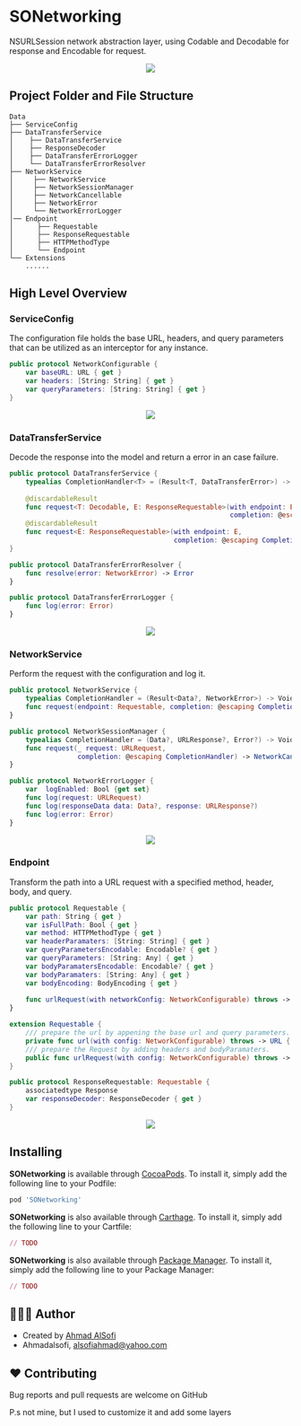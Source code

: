 # SONetworking

NSURLSession network abstraction layer, using Codable and Decodable for response and Encodable for request. 
<p align="center"><img src="README-Files/headerLogo.png?raw=true"/></p>

## Project Folder and File Structure

```
Data
├── ServiceConfig
├── DataTransferService
│    ├── DataTransferService
│    ├── ResponseDecoder
│    ├── DataTransferErrorLogger 
│    └── DataTransferErrorResolver            
├── NetworkService
│     ├── NetworkService
│     ├── NetworkSessionManager
│     ├── NetworkCancellable
│     ├── NetworkError
│     └── NetworkErrorLogger
│── Endpoint
│      ├── Requestable
│      ├── ResponseRequestable
│      ├── HTTPMethodType
│      └── Endpoint
└── Extensions    
    ......  
```

## High Level Overview 

### ServiceConfig
The configuration file holds the base URL, headers, and query parameters that can be utilized as an interceptor for any instance.

```swift
public protocol NetworkConfigurable {
    var baseURL: URL { get }
    var headers: [String: String] { get }
    var queryParameters: [String: String] { get }
}
```
<p align="center"><img src="README-Files/ApiDataNetworkConfig.png?raw=true"/></p>


### DataTransferService
Decode the response into the model and return a error in an case failure.


```swift
public protocol DataTransferService {
    typealias CompletionHandler<T> = (Result<T, DataTransferError>) -> Void
    
    @discardableResult
    func request<T: Decodable, E: ResponseRequestable>(with endpoint: E,
                                                       completion: @escaping CompletionHandler<T>) -> NetworkCancellable? where E.Response == T
    @discardableResult
    func request<E: ResponseRequestable>(with endpoint: E,
                                         completion: @escaping CompletionHandler<Void>) -> NetworkCancellable? where E.Response == Void
}
```
```swift
public protocol DataTransferErrorResolver {
    func resolve(error: NetworkError) -> Error
}
```
```swift
public protocol DataTransferErrorLogger {
    func log(error: Error)
}
```
<p align="center"><img src="README-Files/DefaultDataTransferService.png?raw=true"/></p>



### NetworkService
Perform the request with the configuration and log it.


```swift
public protocol NetworkService {
    typealias CompletionHandler = (Result<Data?, NetworkError>) -> Void
    func request(endpoint: Requestable, completion: @escaping CompletionHandler) -> NetworkCancellable?
}
```

```swift
public protocol NetworkSessionManager {
    typealias CompletionHandler = (Data?, URLResponse?, Error?) -> Void
    func request(_ request: URLRequest,
                 completion: @escaping CompletionHandler) -> NetworkCancellable
}
```

```swift
public protocol NetworkErrorLogger {
    var  logEnabled: Bool {get set}
    func log(request: URLRequest)
    func log(responseData data: Data?, response: URLResponse?)
    func log(error: Error)
}
```
<p align="center"><img src="README-Files/DefaultNetworkService.png?raw=true"/></p>



### Endpoint
Transform the path into a URL request with a specified method, header, body, and query.

```swift
public protocol Requestable {
    var path: String { get }
    var isFullPath: Bool { get }
    var method: HTTPMethodType { get }
    var headerParamaters: [String: String] { get }
    var queryParametersEncodable: Encodable? { get }
    var queryParameters: [String: Any] { get }
    var bodyParamatersEncodable: Encodable? { get }
    var bodyParamaters: [String: Any] { get }
    var bodyEncoding: BodyEncoding { get }
    
    func urlRequest(with networkConfig: NetworkConfigurable) throws -> URLRequest
}

extension Requestable {
    /// prepare the url by appening the base url and query parameters. 
    private func url(with config: NetworkConfigurable) throws -> URL { }
    /// prepare the Request by adding headers and bodyParamaters. 
    public func urlRequest(with config: NetworkConfigurable) throws -> URLRequest { }
}

public protocol ResponseRequestable: Requestable {
    associatedtype Response
    var responseDecoder: ResponseDecoder { get }
}
```
<p align="center"><img src="README-Files/Endpoint.png?raw=true"/></p>



## Installing

**SONetworking** is available through [CocoaPods](http://cocoapods.org). To install
it, simply add the following line to your Podfile:
```ruby
pod 'SONetworking'
```

**SONetworking** is also available through [Carthage](https://github.com/Carthage/Carthage). To install
it, simply add the following line to your Cartfile:

```ruby
// TODO 
```

**SONetworking** is also available through [Package Manager](https://swift.org/package-manager/). To install
it, simply add the following line to your Package Manager:

```ruby
// TODO 
```

## 👨🏻‍💻 Author
- Created by [Ahmad AlSofi](https://www.linkedin.com/in/ahmadalsofi/)
- Ahmadalsofi, alsofiahmad@yahoo.com

## ❤️ Contributing
Bug reports and pull requests are welcome on GitHub

P.s not mine, but I used to customize it and add some layers 
